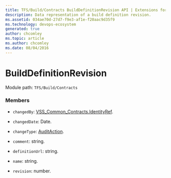 ```yaml
---
title: TFS/Build/Contracts BuildDefinitionRevision API | Extensions for Azure DevOps Services
description: Data representation of a build definition revision.
ms.assetid: 034ae70d-27d7-f9e3-af1e-f20aac9d35f9
ms.technology: devops-ecosystem
generated: true
author: chcomley
ms.topic: article
ms.author: chcomley
ms.date: 08/04/2016
---
```


# BuildDefinitionRevision

Module path: `TFS/Build/Contracts`


### Members

* `changedBy`: [VSS_Common_Contracts.IdentityRef](../../../VSS/WebApi/Contracts/IdentityRef.md). 

* `changedDate`: Date. 

* `changeType`: [AuditAction](./AuditAction.md). 

* `comment`: string. 

* `definitionUrl`: string. 

* `name`: string. 

* `revision`: number. 

